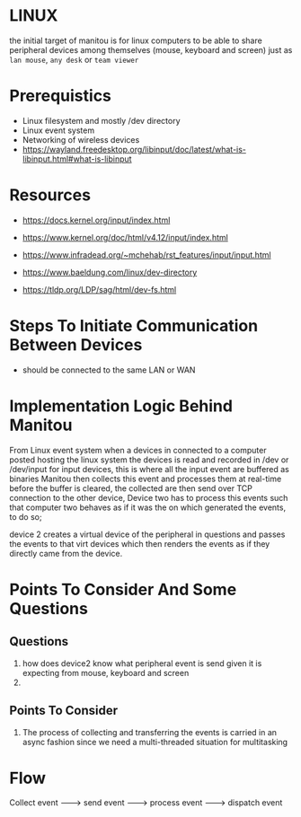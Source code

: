 # LINUX
the initial target of manitou is for linux computers to be able to share peripheral devices among themselves (mouse, keyboard and screen) just as `lan mouse`, `any desk` or `team viewer`

# Prerequistics
- Linux filesystem and mostly /dev directory
- Linux event system
- Networking of wireless devices
- https://wayland.freedesktop.org/libinput/doc/latest/what-is-libinput.html#what-is-libinput

# Resources
- https://docs.kernel.org/input/index.html
- https://www.kernel.org/doc/html/v4.12/input/index.html
- https://www.infradead.org/~mchehab/rst_features/input/input.html

- https://www.baeldung.com/linux/dev-directory
- https://tldp.org/LDP/sag/html/dev-fs.html
# Steps To Initiate Communication Between Devices

- should be connected to the same LAN or WAN

# Implementation Logic Behind Manitou
From Linux event system when a devices in connected to a computer posted hosting the linux system the devices is read and recorded in /dev or /dev/input for input devices, this is where all the input event are buffered as binaries Manitou then collects this event and processes them at real-time before the buffer is cleared, the collected are then send over TCP connection to the other device, 
Device two has to process this events such that computer two behaves as if it was the on which generated the events, to do so;

device 2 creates a virtual device of the peripheral in questions and passes the events to that virt devices which then renders the events as if they directly came from the device.

# Points To Consider And Some Questions
##  Questions
1. how does device2 know what peripheral event is send given it is expecting from mouse, keyboard and screen 
2. 

## Points To Consider
1. The process of collecting and transferring the events is carried in an async fashion since we need a multi-threaded situation for multitasking

# Flow
Collect event ---> send event ---> process event ---> dispatch event

